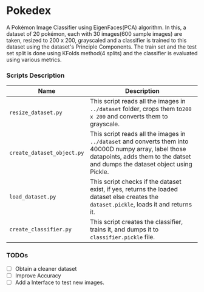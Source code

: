 # Pokedex
A Pokémon Image Classifier using EigenFaces(PCA) algorithm. In this, a dataset of
20 pokémon, each with 30 images(600 sample images) are taken, resized to 200 x 200,
grayscaled and a classifier is trained to this dataset using the dataset's Principle
Components. The train set and the test set split is done using KFolds method(4 splits) and the classifier is evaluated using various metrics.

### Scripts Description

|        Name         | Description |
|---------------------|-------------|
| `resize_dataset.py` | This script reads all the images in `../dataset` folder, crops them to`200 x 200` and converts them to grayscale. |
| `create_dataset_object.py` | This script reads all the images in `../dataset` and converts them into 40000D numpy array, label those datapoints, adds them to the datset and dumps the dataset object using Pickle. |
| `load_dataset.py` | This script checks if the dataset exist, if yes, returns the loaded dataset else creates the `dataset.pickle`, loads it and returns it. |
| `create_classifier.py` | This script creates the classifier, trains it, and dumps it to `classifier.pickle` file. |

### TODOs
  - [ ] Obtain a cleaner dataset
  - [ ] Improve Accuracy
  - [ ] Add a Interface to test new images.
